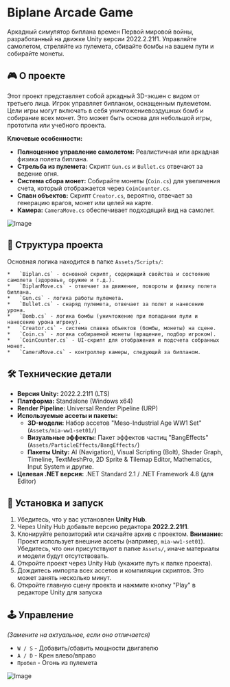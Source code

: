# Biplane Arcade Game

Аркадный симулятор биплана времен Первой мировой войны, разработанный на движке Unity версии 2022.2.21f1. Управляйте самолетом, стреляйте из пулемета, сбивайте бомбы на вашем пути и собирайте монеты.

## 🎮 О проекте

Этот проект представляет собой аркадный 3D-экшен с видом от третьего лица. Игрок управляет бипланом, оснащенным пулеметом. Цели игры могут включать в себя уничтожениевоздушных бомб и собирание всех монет. Это может быть основа для небольшой игры, прототипа или учебного проекта.

**Ключевые особенности:**
*   **Полноценное управление самолетом:** Реалистичная или аркадная физика полета биплана.
*   **Стрельба из пулемета:** Скрипт `Gun.cs` и `Bullet.cs` отвечают за ведение огня.
*   **Система сбора монет:** Собирайте монеты (`Coin.cs`) для увеличения счета, который отображается через `CoinCounter.cs`.
*   **Спавн объектов:** Скрипт `Creator.cs`, вероятно, отвечает за генерацию врагов, монет или целей на карте.
*   **Камера:** `CameraMove.cs` обеспечивает подходящий вид на самолет.

![Image](https://github.com/user-attachments/assets/583d278d-d7bc-48c1-a572-9f0a47e0d7ce)

## 📁 Структура проекта

Основная логика находится в папке `Assets/Scripts/`:

    *   `Biplan.cs` - основной скрипт, содержащий свойства и состояние самолета (здоровье, оружие и т.д.).
    *   `BiplanMove.cs` - отвечает за движение, повороты и физику полета биплана.
    *   `Gun.cs` - логика работы пулемета.
    *   `Bullet.cs` - снаряд пулемета, отвечает за полет и нанесение урона.
    *   `Bomb.cs` - логика бомбы (уничтожение при попадании пули и нанесение урона игроку).
    *   `Creator.cs` - система спавна объектов (бомбы, монеты) на сцене.
    *   `Coin.cs` - логика собираемой монеты (вращение, подбор игроком).
    *   `CoinCounter.cs` - UI-скрипт для отображения и подсчета собранных монет.
    *   `CameraMove.cs` - контроллер камеры, следующий за бипланом.

## 🛠 Технические детали

*   **Версия Unity:** 2022.2.21f1 (LTS)
*   **Платформа:** Standalone (Windows x64)
*   **Render Pipeline:** Universal Render Pipeline (URP)
*   **Используемые ассеты и пакеты:**
    *   **3D-модели:** Набор ассетов "Meso-Industrial Age WW1 Set" (`Assets/mia-ww1-set01/`)
    *   **Визуальные эффекты:** Пакет эффектов частиц "BangEffects" (`Assets/ParticleEffects/BangEffects/`)
    *   **Пакеты Unity:** AI (Navigation), Visual Scripting (Bolt), Shader Graph, Timeline, TextMeshPro, 2D Sprite & Tilemap Editor, Mathematics, Input System и другие.
*   **Целевая .NET версия:** .NET Standard 2.1 / .NET Framework 4.8 (для Editor)
  
## 🔧 Установка и запуск

1.  Убедитесь, что у вас установлен **Unity Hub**.
2.  Через Unity Hub добавьте версию редактора **2022.2.21f1**.
3.  Клонируйте репозиторий или скачайте архив с проектом.
    **Внимание:** Проект использует внешние ассеты (например, `mia-ww1-set01`). Убедитесь, что они присутствуют в папке `Assets/`, иначе материалы и модели будут отсутствовать.
4.  Откройте проект через Unity Hub (укажите путь к папке проекта).
5.  Дождитесь импорта всех ассетов и компиляции скриптов. Это может занять несколько минут.
6.  Откройте главную сцену проекта и нажмите кнопку "Play" в редакторе Unity для запуска

## 🕹️ Управление

*(Замените на актуальное, если оно отличается)*
*   `W / S` - Добавить/сбавить мощности двигателю
*   `A / D` - Крен влево/вправо
*   `Пробел` - Огонь из пулемета
  
  ![Image](https://github.com/user-attachments/assets/dcae9ffb-ed1c-4884-a3f8-99804e71503a)
